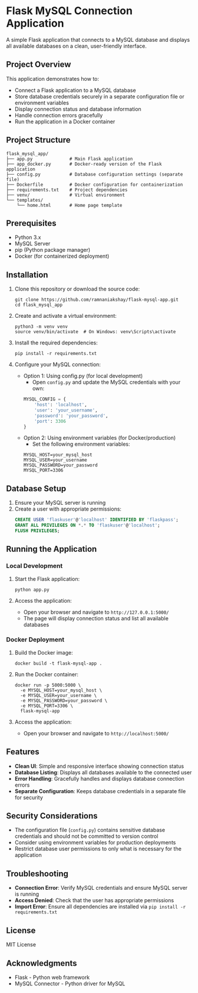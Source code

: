 # Flask MySQL Connection Application

A simple Flask application that connects to a MySQL database and displays all available databases on a clean, user-friendly interface.

## Project Overview

This application demonstrates how to:
- Connect a Flask application to a MySQL database
- Store database credentials securely in a separate configuration file or environment variables
- Display connection status and database information
- Handle connection errors gracefully
- Run the application in a Docker container

## Project Structure

```
flask_mysql_app/
├── app.py              # Main Flask application
├── app_docker.py       # Docker-ready version of the Flask application
├── config.py           # Database configuration settings (separate file)
├── Dockerfile          # Docker configuration for containerization
├── requirements.txt    # Project dependencies
├── venv/               # Virtual environment
└── templates/
    └── home.html       # Home page template
```

## Prerequisites

- Python 3.x
- MySQL Server
- pip (Python package manager)
- Docker (for containerized deployment)

## Installation

1. Clone this repository or download the source code:
   ```
   git clone https://github.com/ramnaniakshay/flask-mysql-app.git
   cd flask_mysql_app
   ```

2. Create and activate a virtual environment:
   ```
   python3 -m venv venv
   source venv/bin/activate  # On Windows: venv\Scripts\activate
   ```

3. Install the required dependencies:
   ```
   pip install -r requirements.txt
   ```

4. Configure your MySQL connection:
   - Option 1: Using config.py (for local development)
     - Open `config.py` and update the MySQL credentials with your own:
     ```python
     MYSQL_CONFIG = {
         'host': 'localhost',
         'user': 'your_username',
         'password': 'your_password',
         'port': 3306
     }
     ```
   - Option 2: Using environment variables (for Docker/production)
     - Set the following environment variables:
     ```
     MYSQL_HOST=your_mysql_host
     MYSQL_USER=your_username
     MYSQL_PASSWORD=your_password
     MYSQL_PORT=3306
     ```

## Database Setup

1. Ensure your MySQL server is running
2. Create a user with appropriate permissions:
   ```sql
   CREATE USER 'flaskuser'@'localhost' IDENTIFIED BY 'flaskpass';
   GRANT ALL PRIVILEGES ON *.* TO 'flaskuser'@'localhost';
   FLUSH PRIVILEGES;
   ```

## Running the Application

### Local Development

1. Start the Flask application:
   ```
   python app.py
   ```

2. Access the application:
   - Open your browser and navigate to `http://127.0.0.1:5000/`
   - The page will display connection status and list all available databases

### Docker Deployment

1. Build the Docker image:
   ```
   docker build -t flask-mysql-app .
   ```

2. Run the Docker container:
   ```
   docker run -p 5000:5000 \
     -e MYSQL_HOST=your_mysql_host \
     -e MYSQL_USER=your_username \
     -e MYSQL_PASSWORD=your_password \
     -e MYSQL_PORT=3306 \
     flask-mysql-app
   ```

3. Access the application:
   - Open your browser and navigate to `http://localhost:5000/`

## Features

- **Clean UI**: Simple and responsive interface showing connection status
- **Database Listing**: Displays all databases available to the connected user
- **Error Handling**: Gracefully handles and displays database connection errors
- **Separate Configuration**: Keeps database credentials in a separate file for security

## Security Considerations

- The configuration file (`config.py`) contains sensitive database credentials and should not be committed to version control
- Consider using environment variables for production deployments
- Restrict database user permissions to only what is necessary for the application

## Troubleshooting

- **Connection Error**: Verify MySQL credentials and ensure MySQL server is running
- **Access Denied**: Check that the user has appropriate permissions
- **Import Error**: Ensure all dependencies are installed via `pip install -r requirements.txt`

## License

MIT License

## Acknowledgments

- Flask - Python web framework
- MySQL Connector - Python driver for MySQL